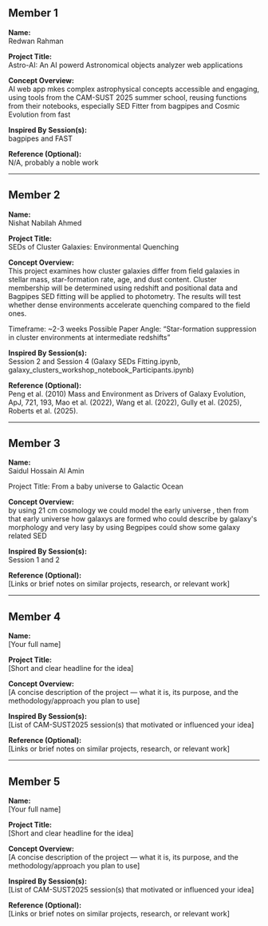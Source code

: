 ## Member 1  
**Name:**  
Redwan Rahman

**Project Title:**  
Astro-AI: An AI powerd Astronomical objects analyzer web applications

**Concept Overview:**  
AI web app mkes complex astrophysical concepts accessible and engaging, using tools from the CAM-SUST 2025 summer school, reusing functions from their notebooks, especially SED Fitter from bagpipes and Cosmic Evolution from fast

**Inspired By Session(s):**  
bagpipes and FAST

**Reference (Optional):**  
N/A, probably a noble work

---

## Member 2  
**Name:**  
Nishat Nabilah Ahmed

**Project Title:**  
SEDs of Cluster Galaxies: Environmental Quenching

**Concept Overview:**  
This project examines how cluster galaxies differ from field galaxies in stellar mass, star-formation rate, age, and dust content. Cluster membership will be determined using redshift and positional data and Bagpipes SED fitting will be applied to photometry. The results will test whether dense environments accelerate quenching compared to the field ones.

Timeframe: ~2-3 weeks
Possible Paper Angle: “Star-formation suppression in cluster environments at intermediate redshifts”

**Inspired By Session(s):**  
Session 2 and Session 4 (Galaxy SEDs Fitting.ipynb, galaxy_clusters_workshop_notebook_Participants.ipynb)

**Reference (Optional):**  
Peng et al. (2010) Mass and Environment as Drivers of Galaxy Evolution, ApJ, 721, 193, Mao et al. (2022), Wang et al. (2022), Gully et al. (2025), Roberts et al. (2025).

---

## Member 3  
**Name:**  
Saidul Hossain Al Amin 

Project Title:
From a baby universe to Galactic Ocean 

**Concept Overview:**  
by using 21 cm cosmology we could model the early universe , then from that early universe how galaxys are formed who could describe by galaxy's morphology and very lasy by using Begpipes could show some galaxy related SED

**Inspired By Session(s):**  
Session 1 and 2 

**Reference (Optional):**  
[Links or brief notes on similar projects, research, or relevant work]

---

## Member 4  
**Name:**  
[Your full name]

**Project Title:**  
[Short and clear headline for the idea]

**Concept Overview:**  
[A concise description of the project — what it is, its purpose, and the methodology/approach you plan to use]

**Inspired By Session(s):**  
[List of CAM-SUST2025 session(s) that motivated or influenced your idea]

**Reference (Optional):**  
[Links or brief notes on similar projects, research, or relevant work]

---

## Member 5  
**Name:**  
[Your full name]

**Project Title:**  
[Short and clear headline for the idea]

**Concept Overview:**  
[A concise description of the project — what it is, its purpose, and the methodology/approach you plan to use]

**Inspired By Session(s):**  
[List of CAM-SUST2025 session(s) that motivated or influenced your idea]

**Reference (Optional):**  
[Links or brief notes on similar projects, research, or relevant work]
